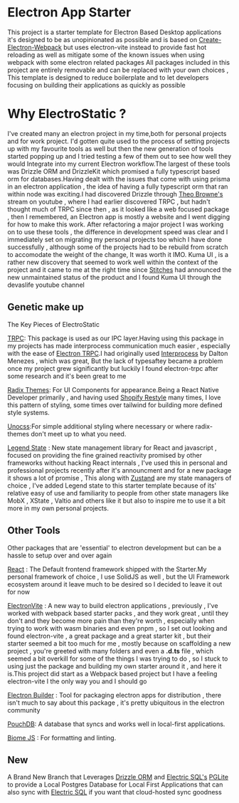 # Electron App Starter

This project is a starter template for Electron Based Desktop applications
it's designed to be as unopinionated as possible and is based on [Create-Electron-Webpack](https://github.com/sprout2000/create-electron-webpack) but uses electron-vite instead to provide fast hot reloading as well as mitigate some of the known issues when using webpack with some electron related packages
All packages included in this project are entirely removable and can be replaced with your own choices , This template is designed to reduce boilerplate and to let developers focusing on building their applications as quickly as possible

# Why ElectroStatic ?

I've created many an electron project in my time,both for personal projects and for work project.
I'd gotten quite used to the process of setting projects up with my favourite tools as well but then the new generation of tools started popping up and I tried testing a few of them out to see how well they would Integrate into my current Electron workflow.The largest of these tools was Drizzle ORM and DrizzleKit which promised a fully typescript based orm for databases.Having dealt with the issues that come with using prisma in an electron application , the idea of having a fully typescript orm that ran within node was exciting.I had discovered Drizzle through [Theo Browne's](https://t3.gg) stream on youtube , where I had earlier discovered TRPC , but hadn't thought much of TRPC since then , as it looked like a web focused package , then I remembered, an Electron app is mostly a website and I went digging for how to make this work.
After refactoring a major project I was working on to use these tools , the difference in development speed was clear and I immediately set on migrating my personal projects too which I have done successfully , although some of the projects had to be rebuild from scratch to accomodate the weight of the change, It was worth it IMO.
Kuma UI , is a rather new discovery that seemed to work well within the context of the project and it came to me at the right time since [Stitches](https://stitches.dev) had announced the new unmaintained status of the product and I found Kuma UI through the devaslife youtube channel


## Genetic make up

The Key Pieces of ElectroStatic

[TRPC](https://trpc.io): This package is used as our IPC layer.Having using this package in my projects has made interprocess communication much easier , especially with the ease of [Electron TRPC](https://www.electron-trpc.dev/).I had originally used [Interprocess](https://github.com/daltonmenezes/interprocess) by Dalton Menezes , which was great, But the lack of typesaftey became a problem once my project grew significantly but luckily I found electron-trpc after some research and it's been great to me

[Radix Themes](https://www.radix-ui.com/themes): For UI Components for appearance.Being a React Native Developer primarily , and having used [Shopify Restyle](https://github.com/Shopify/restyle) many times, I love this pattern of styling, some times over tailwind for building more defined style systems.

[Unocss](https://unocss.dev):For simple additional styling where necessary or where radix-themes don't meet up to what you need.

<!-- [Drizzle](https://orm.drizzle.team) : Typescript interface for our storing data in a local database , Ideal for offline first applications and other applications that will need to store some other type of information locally that is too structured or too large for web local storage.Offline first apps have become more and more popular in Userland , and building apps with offline first in mind , is a key strategy to success for indie app developers , So drizzle and SQLite are great fits for projects targetting those environments -->

[Legend State](https://legendapp.com/open-source/state) : New state management library for React and javascript , focused on providing the fine grained reactivity promised by other frameworks without hacking React internals , I've used this in personal and professional projects recently after it's announcment and for a new package it shows a lot of promise , This along with [Zustand](https://docs.pmnd.rs/zustand/getting-started/introduction) are my state managers of choice , I've added Legend state to this starter template because of its' relative easy of use and familiarity to people from other state managers like MobX , XState , Valtio and others like it but also to inspire me to use it a bit more in my own personal projects.

## Other Tools
Other packages that are 'essential' to electron development but
can be a hassle to setup over and over again

[React](https://react.dev) : The Default frontend framework shipped with the Starter.My personal framework of choice , I use SolidJS as well , but the UI Framework ecosystem around it leave much to be desired so I decided to leave it out for now

[ElectronVite](https://electron-vite.com) : A new way to build electron applications , previously , I've worked with webpack based starter packs , and they work great , until they don't and they become more pain than they're worth , especially when trying to work with wasm binaries and even pnpm , so I set out looking and found electron-vite , a great package and a great starter kit , but their starter seemed a bit too much for me , mostly because on scaffolding a new project , you're greeted with many folders and even a **.d.ts** file , which seemed a bit overkill for some of the things I was trying to do , so I stuck to using just the package and building my own starter around it , and here it is.This project did start as a Webpack based project but I have a feeling electron-vite I the only way you and I should go

[Electron Builder](https://electron.build.) : Tool for packaging electron apps for distribution , there isn't much to say about this package , it's pretty ubiquitous in the electron community

[PouchDB](https://pouchdb.com): A database that syncs and works well in local-first applications.

[Biome JS](https://biomejs.dev) : For formatting and linting.


## New
A Brand New Branch that Leverages [Drizzle ORM](https://orm.drizzle.team) and [Electric SQL's](https://electric-sql.com) [PGLite](https://pglite.dev/) to provide a Local Postgres Database for Local First Applications that can also sync with [Electric SQL](https://electric-sql.com) if you want that cloud-hosted sync goodness